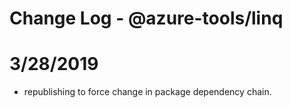 # Change Log - @azure-tools/linq

# 3/28/2019
- republishing to force change in package dependency chain.
